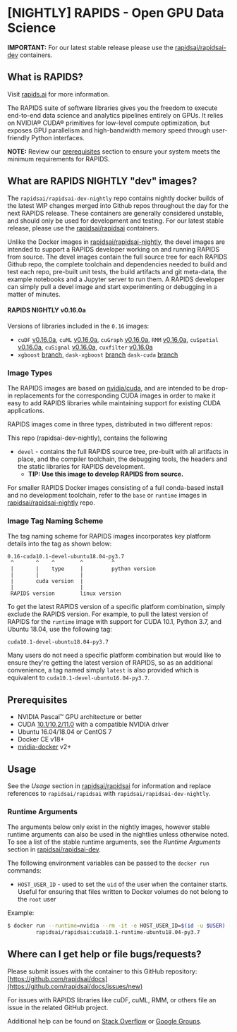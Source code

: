 # [NIGHTLY] RAPIDS - Open GPU Data Science

**IMPORTANT:** For our latest stable release please use the [rapidsai/rapidsai-dev](https://hub.docker.com/r/rapidsai/rapidsai-dev) containers.

## What is RAPIDS?

Visit [rapids.ai](http://rapids.ai) for more information.

The RAPIDS suite of software libraries gives you the freedom to execute end-to-end data science and analytics pipelines entirely on GPUs. It relies on NVIDIA® CUDA® primitives for low-level compute optimization, but exposes GPU parallelism and high-bandwidth memory speed through user-friendly Python interfaces.

**NOTE:** Review our [prerequisites](#prerequisites) section to ensure your system meets the minimum requirements for RAPIDS.

## What are RAPIDS NIGHTLY "dev" images?

The `rapidsai/rapidsai-dev-nightly` repo contains nightly docker builds of the latest WIP changes merged into Github repos throughout the day for the next RAPIDS release. These containers are generally considered unstable, and should only be used for development and testing. For our latest stable release, please use the [rapidsai/rapidsai](https://hub.docker.com/r/rapidsai/rapidsai-dev) containers.

Unlike the Docker images in [rapidsai/rapidsai-nightly](https://hub.docker.com/r/rapidsai/rapidsai-nighlty), the devel images are intended to support a RAPIDS developer working on and running RAPIDS from source.  The devel images contain the full source tree for each RAPIDS Github repo, the complete toolchain and dependencies needed to build and test each repo, pre-built unit tests, the build artifacts and git meta-data, the example notebooks and a Jupyter server to run them.  A RAPIDS developer can simply pull a devel image and start experimenting or debugging in a matter of minutes.

#### RAPIDS NIGHTLY v0.16.0a

Versions of libraries included in the `0.16` images:
- `cuDF` [v0.16.0a](https://github.com/rapidsai/cudf), `cuML` [v0.16.0a](https://github.com/rapidsai/cuml), `cuGraph` [v0.16.0a](https://github.com/rapidsai/cugraph), `RMM` [v0.16.0a](https://github.com/rapidsai/RMM), `cuSpatial` [v0.16.0a](https://github.com/rapidsai/cuspatial), `cuSignal` [v0.16.0a](https://github.com/rapidsai/cusignal), `cuxfilter` [v0.16.0a](https://github.com/rapidsai/cuxfilter)
- `xgboost` [branch](https://github.com/rapidsai/xgboost), `dask-xgboost` [branch](https://github.com/rapidsai/dask-xgboost/tree/dask-cudf) `dask-cuda` [branch](https://github.com/rapidsai/dask-cuda)

### Image Types

The RAPIDS images are based on [nvidia/cuda](https://hub.docker.com/r/nvidia/cuda), and are intended to be drop-in replacements for the corresponding CUDA
images in order to make it easy to add RAPIDS libraries while maintaining support for existing CUDA applications.

RAPIDS images come in three types, distributed in two different repos:

This repo (rapidsai-dev-nightly), contains the following
- `devel` - contains the full RAPIDS source tree, pre-built with all artifacts in place, and the compiler toolchain, the debugging tools, the headers and the static libraries for RAPIDS development.
  - **TIP: Use this image to develop RAPIDS from source.**

For smaller RAPIDS Docker images consisting of a full conda-based install and no development toolchain, refer to the `base` or `runtime` images in [rapidsai/rapidsai-nightly](https://hub.docker.com/r/rapidsai/rapidsai-nightly) repo.

### Image Tag Naming Scheme

The tag naming scheme for RAPIDS images incorporates key platform details into the tag as shown below:
```
0.16-cuda10.1-devel-ubuntu18.04-py3.7
 ^       ^    ^        ^         ^
 |       |    type     |         python version
 |       |             |
 |       cuda version  |
 |                     |
 RAPIDS version        linux version
```

To get the latest RAPIDS version of a specific platform combination, simply exclude the RAPIDS version.  For example, to pull the latest version of RAPIDS for the `runtime` image with support for CUDA 10.1, Python 3.7, and Ubuntu 18.04, use the following tag:
```
cuda10.1-devel-ubuntu18.04-py3.7
```

Many users do not need a specific platform combination but would like to ensure they're getting the latest version of RAPIDS, so as an additional convenience, a tag named simply `latest` is also provided which is equivalent to `cuda10.1-devel-ubuntu16.04-py3.7`.

## Prerequisites

* NVIDIA Pascal™ GPU architecture or better
* CUDA [10.1/10.2/11.0](https://developer.nvidia.com/cuda-downloads) with a compatible NVIDIA driver
* Ubuntu 16.04/18.04 or CentOS 7
* Docker CE v18+
* [nvidia-docker](https://github.com/nvidia/nvidia-docker/wiki/Installation-(version-2.0)) v2+

## Usage

See the _Usage_ section in [rapidsai/rapidsai](https://hub.docker.com/r/rapidsai/rapidsai) for information and replace references to `rapidsai/rapidsai` with `rapidsai/rapidsai-dev-nightly`.

### Runtime Arguments

The arguments below only exist in the nightly images, however stable runtime arguments can also be used in the nightlies unless otherwise noted. To see a list of the stable runtime arguments, see the _Runtime Arguments_ section in [rapidsai/rapidsai-dev](https://hub.docker.com/r/rapidsai/rapidsai-dev).

The following environment variables can be passed to the `docker run` commands:

- `HOST_USER_ID` - used to set the `uid` of the user when the container starts. Useful for ensuring that files written to Docker volumes do not belong to the `root` user

Example:

```sh
$ docker run --runtime=nvidia --rm -it -e HOST_USER_ID=$(id -u $USER) -p 8888:8888 -p 8787:8787 -p 8786:8786 \
         rapidsai/rapidsai:cuda10.1-runtime-ubuntu18.04-py3.7
```

## Where can I get help or file bugs/requests?

Please submit issues with the container to this GitHub repository: [https://github.com/rapidsai/docs](https://github.com/rapidsai/docs/issues/new)

For issues with RAPIDS libraries like cuDF, cuML, RMM, or others file an issue in the related GitHub project.

Additional help can be found on [Stack Overflow](https://stackoverflow.com/tags/rapids) or [Google Groups](https://groups.google.com/forum/#!forum/rapidsai).